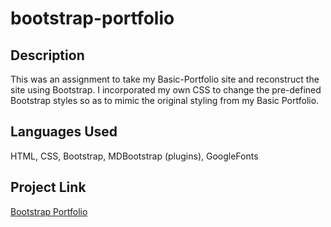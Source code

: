 # bootstrap-portfolio

## Description
This was an assignment to take my Basic-Portfolio site and reconstruct the site using Bootstrap. I incorporated my own CSS to change the pre-defined Bootstrap styles so as to mimic the original styling from my Basic Portfolio. 

## Languages Used
HTML, CSS, Bootstrap, MDBootstrap (plugins), GoogleFonts

## Project Link
[Bootstrap Portfolio](https://aprilleperez.github.io/bootstrap-portfolio/)
